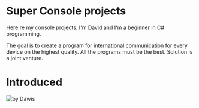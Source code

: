 # Super Console projects
Here're my console projects.
I'm David and I'm a beginner in C# programming.

The goal is to create a program for international communication for every device on the highest quality.
All the programs must be the best. Solution is a joint venture.

# Introduced
![by Dawis](https://github.com/user-attachments/assets/e70f1e59-6487-409e-891c-077193a17bca)
